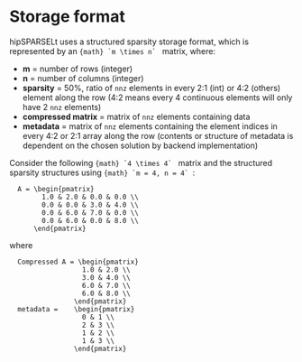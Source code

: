 # Storage format

hipSPARSELt uses a structured sparsity storage format, which is represented by an
```{math} `m \times n` ``` matrix, where:

* **m** = number of rows (integer)
* **n** = number of columns (integer)
* **sparsity** = 50%, ratio of `nnz` elements in every 2:1 (int) or 4:2 (others) element along the row (4:2
means every 4 continuous elements will only have 2 `nnz` elements)
* **compressed matrix** = matrix of `nnz` elements containing data
* **metadata** = matrix of `nnz` elements containing the element indices in every 4:2 or 2:1 array along the row (contents or structure of metadata is dependent on the chosen solution by backend implementation)

Consider the following ```{math} `4 \times 4` ``` matrix and the structured sparsity structures using
```{math} `m = 4, n = 4` ```:

```{math}
  A = \begin{pmatrix}
        1.0 & 2.0 & 0.0 & 0.0 \\
        0.0 & 0.0 & 3.0 & 4.0 \\
        0.0 & 6.0 & 7.0 & 0.0 \\
        0.0 & 6.0 & 0.0 & 8.0 \\
      \end{pmatrix}
```

where

```{math}
  Compressed A = \begin{pmatrix}
                  1.0 & 2.0 \\
                  3.0 & 4.0 \\
                  6.0 & 7.0 \\
                  6.0 & 8.0 \\
                \end{pmatrix}
  metadata =    \begin{pmatrix}
                  0 & 1 \\
                  2 & 3 \\
                  1 & 2 \\
                  1 & 3 \\
                \end{pmatrix}
```
